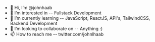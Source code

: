 - 👋 Hi, I’m @johnhaab
- 👀 I’m interested in -- Fullstack Development
- 🌱 I’m currently learning -- JavaScript, ReactJS, API's, TailwindCSS, Backend Development
- 💞️ I’m looking to collaborate on -- Anything :)
- 📫 How to reach me -- twitter.com/johnlhaab
